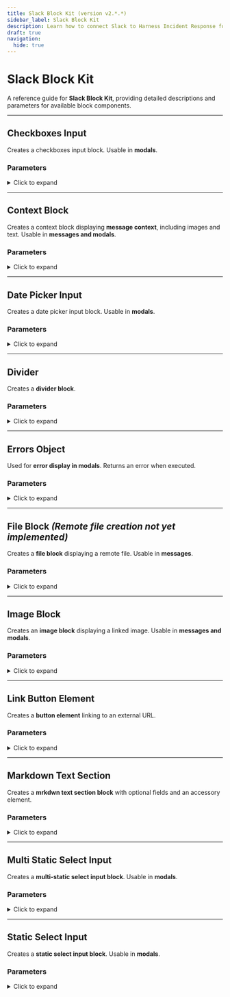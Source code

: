 ```yaml
---
title: Slack Block Kit (version v2.*.*)
sidebar_label: Slack Block Kit
description: Learn how to connect Slack to Harness Incident Response for streamlined communication.
draft: true
navigation:
  hide: true
---
```


# Slack Block Kit

A reference guide for **Slack Block Kit**, providing detailed descriptions and parameters for available block components.

---

## Checkboxes Input

Creates a checkboxes input block. Usable in **modals**.

### **Parameters**

<details>
  <summary>Click to expand</summary>

  - **field_name** (required) – Name of the input field (must be unique in this workflow).  
    _Type: STRING_

  - **label** (required) – A label displayed above the input element.  
    _Type: STRING_

  - **options** (required) – Array of options in `{ "value": "retrievable value", "text": "displayed text" }` format.  
    _Type: ARRAY_

  - **hint** – Optional hint appearing in light grey under the input element.  
    _Type: STRING_

  - **initial_options** – Array of selected options that match those in `options`.  
    _Type: ARRAY_

  - **optional** – Defines if input can be left empty on form submission (default: `false`).  
    _Type: BOOLEAN_

</details>

---

## Context Block

Creates a context block displaying **message context**, including images and text. Usable in **messages and modals**.

### **Parameters**

<details>
  <summary>Click to expand</summary>

  - **elements** (required) – Array of image elements and text objects (max: 10).  
    _Type: ARRAY_

</details>

---

## Date Picker Input

Creates a date picker input block. Usable in **modals**.

### **Parameters**

<details>
  <summary>Click to expand</summary>

  - **field_name** (required) – Name of the input field (must be unique).  
    _Type: STRING_

  - **label** (required) – A label displayed above the input element.  
    _Type: STRING_

  - **hint** – Optional hint below the input element.  
    _Type: STRING_

  - **initial_date** – Pre-selected date when the picker loads (format: `YYYY-MM-DD`).  
    _Type: STRING_

  - **optional** – Defines if input can be left empty (default: `false`).  
    _Type: BOOLEAN_

  - **placeholder** – Placeholder text shown in the picker.  
    _Type: STRING_

</details>

---

## Divider

Creates a **divider block**.

### **Parameters**

<details>
  <summary>Click to expand</summary>

  - **context** – Required for operations published to **Mission Control**.  
    _Type: OBJECT_

</details>

---

## Errors Object

Used for **error display in modals**. Returns an error when executed.

### **Parameters**

<details>
  <summary>Click to expand</summary>

  - **field_name** (required) – Name of the field associated with the error.  
    _Type: STRING_

  - **message** (required) – The displayed error message (text only).  
    _Type: STRING_

</details>

---

## File Block *(Remote file creation not yet implemented)*

Creates a **file block** displaying a remote file. Usable in **messages**.

### **Parameters**

<details>
  <summary>Click to expand</summary>

  - **external_id** (required) – The external unique ID for this file.  
    _Type: STRING_

</details>

---

## Image Block

Creates an **image block** displaying a linked image. Usable in **messages and modals**.

### **Parameters**

<details>
  <summary>Click to expand</summary>

  - **alt_text** (required) – Text summary of the image.  
    _Type: STRING_

  - **image_url** (required) – The URL of the displayed image.  
    _Type: STRING_

  - **title** – Optional title for the image.  
    _Type: STRING_

</details>

---

## Link Button Element

Creates a **button element** linking to an external URL.

### **Parameters**

<details>
  <summary>Click to expand</summary>

  - **text** (required) – The button label.  
    _Type: STRING_

  - **url** (required) – The external URL the button links to.  
    _Type: STRING_

  - **style** – Defines the button's visual appearance:
    - `"primary"`: Green outline (for confirmation actions).
    - `"danger"`: Red outline (for destructive actions).  
    _Type: STRING_

</details>

---

## Markdown Text Section

Creates a **mrkdwn text section block** with optional fields and an accessory element.

### **Parameters**

<details>
  <summary>Click to expand</summary>

  - **text** (required) – The markdown text.  
    _Type: STRING_

  - **accessory** – Additional elements like a `link_button_element` or `image_element`.  
    _Type: OBJECT_

  - **fields** – Array of text objects for side-by-side display (max: 10).  
    _Type: STRING_

</details>

---

## Multi Static Select Input

Creates a **multi-static select input block**. Usable in **modals**.

### **Parameters**

<details>
  <summary>Click to expand</summary>

  - **field_name** (required) – Name of the input field (must be unique).  
    _Type: STRING_

  - **label** (required) – A label displayed above the input element.  
    _Type: STRING_

  - **options** (required) – Options displayed in the select menu (`{ "value": "retrievable value", "text": "displayed text" }`).  
    _Type: ARRAY_

  - **hint** – Optional hint appearing under the input element.  
    _Type: STRING_

  - **initial_options** – Array of pre-selected options.  
    _Type: ARRAY_

  - **max_selected_items** – The max number of items a user can select (min: 1).  
    _Type: INTEGER_

  - **optional** – Defines if input can be left empty (default: `false`).  
    _Type: BOOLEAN_

  - **placeholder** – The placeholder text.  
    _Type: STRING_

</details>

---

## Static Select Input

Creates a **static select input block**. Usable in **modals**.

### **Parameters**

<details>
  <summary>Click to expand</summary>

  - **field_name** (required) – Name of the input field (must be unique).  
    _Type: STRING_

  - **label** (required) – A label displayed above the input element.  
    _Type: STRING_

  - **options** (required) – Select menu options (`{ "value": "retrievable value", "text": "displayed text" }`).  
    _Type: ARRAY_

  - **hint** – Optional hint under the input element.  
    _Type: STRING_

  - **initial_option** – A pre-selected option matching an option in `options`.  
    _Type: OBJECT_

  - **optional** – Defines if input can be left empty (default: `false`).  
    _Type: BOOLEAN_

  - **placeholder** – Placeholder text shown in the menu.  
    _Type: STRING_

</details>

